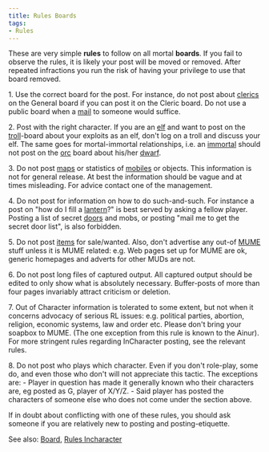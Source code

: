 ```yaml
---
title: Rules Boards
tags:
- Rules
---
```


These are very simple **rules** to follow on all mortal **boards**. If
you fail to observe the rules, it is likely your post will be moved or
removed. After repeated infractions you run the risk of having your
privilege to use that board removed.

1\. Use the correct board for the post. For instance, do not post about
[clerics](cleric "wikilink") on the General board if you can post it on
the Cleric board. Do not use a public board when a
[mail](mail "wikilink") to someone would suffice.

2\. Post with the right character. If you are an [elf](elf "wikilink")
and want to post on the [troll](troll "wikilink")-board about your
exploits as an elf, don't log on a troll and discuss your elf. The same
goes for mortal-immortal relationships, i.e. an
[immortal](Ainur "wikilink") should not post on the
[orc](orc "wikilink") board about his/her [dwarf](dwarf "wikilink").

3\. Do not post [maps](map "wikilink") or statistics of
[mobiles](mobile "wikilink") or objects. This information is not for
general release. At best the information should be vague and at times
misleading. For advice contact one of the management.

4\. Do not post for information on how to do such-and-such. For instance
a post on "how do I fill a [lantern](lantern "wikilink")?" is best
served by asking a fellow player. Posting a list of secret
[doors](door "wikilink") and mobs, or posting "mail me to get the secret
door list", is also forbidden.

5\. Do not post [items](item "wikilink") for sale/wanted. Also, don't
advertise any out-of [MUME](MUME "wikilink") stuff unless it is MUME
related: e.g. Web pages set up for MUME are ok, generic homepages and
adverts for other MUDs are not.

6\. Do not post long files of captured output. All captured output
should be edited to only show what is absolutely necessary. Buffer-posts
of more than four pages invariably attract criticism or deletion.

7\. Out of Character information is tolerated to some extent, but not
when it concerns advocacy of serious RL issues: e.g. political parties,
abortion, religion, economic systems, law and order etc. Please don't
bring your soapbox to MUME. (The one exception from this rule is known
to the Ainur). For more stringent rules regarding InCharacter posting,
see the relevant rules.

8\. Do not post who plays which character. Even if you don't role-play,
some do, and even those who don't will not appreciate this tactic. The
exceptions are: - Player in question has made it generally known who
their characters are, eg posted as G, player of X/Y/Z. - Said player has
posted the characters of someone else who does not come under the
section above.

If in doubt about conflicting with one of these rules, you should ask
someone if you are relatively new to posting and posting-etiquette.

See also: [Board](Board "wikilink"), [Rules
Incharacter](Rules_Incharacter "wikilink")
